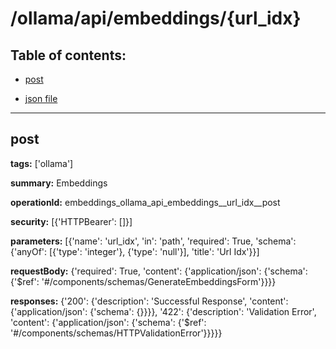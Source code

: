 # /ollama/api/embeddings/{url_idx}

## Table of contents:
- [post](#post)

- [json file](./_ollama_api_embeddings_{url_idx}.json)

---
<a name="post"></a>
## post

**tags:** ['ollama']

**summary:** Embeddings

**operationId:** embeddings_ollama_api_embeddings__url_idx__post

**security:** [{'HTTPBearer': []}]

**parameters:** [{'name': 'url_idx', 'in': 'path', 'required': True, 'schema': {'anyOf': [{'type': 'integer'}, {'type': 'null'}], 'title': 'Url Idx'}}]

**requestBody:** {'required': True, 'content': {'application/json': {'schema': {'$ref': '#/components/schemas/GenerateEmbeddingsForm'}}}}

**responses:** {'200': {'description': 'Successful Response', 'content': {'application/json': {'schema': {}}}}, '422': {'description': 'Validation Error', 'content': {'application/json': {'schema': {'$ref': '#/components/schemas/HTTPValidationError'}}}}}


